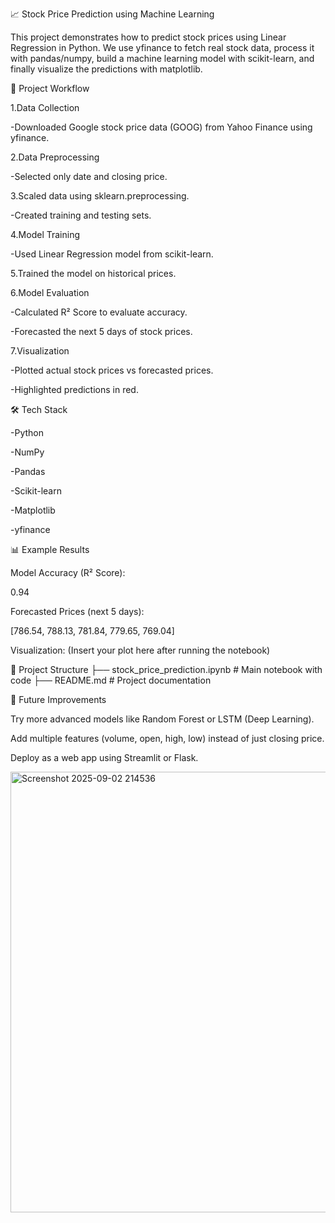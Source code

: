 📈 Stock Price Prediction using Machine Learning

This project demonstrates how to predict stock prices using Linear Regression in Python.
We use yfinance to fetch real stock data, process it with pandas/numpy, build a machine learning model with scikit-learn, and finally visualize the predictions with matplotlib.

🚀 Project Workflow

1.Data Collection

-Downloaded Google stock price data (GOOG) from Yahoo Finance using yfinance.

2.Data Preprocessing

-Selected only date and closing price.

3.Scaled data using sklearn.preprocessing.

-Created training and testing sets.

4.Model Training

-Used Linear Regression model from scikit-learn.

5.Trained the model on historical prices.

6.Model Evaluation

-Calculated R² Score to evaluate accuracy.

-Forecasted the next 5 days of stock prices.

7.Visualization

-Plotted actual stock prices vs forecasted prices.

-Highlighted predictions in red.

🛠️ Tech Stack

-Python

-NumPy

-Pandas

-Scikit-learn

-Matplotlib

-yfinance

📊 Example Results

Model Accuracy (R² Score):

0.94


Forecasted Prices (next 5 days):

[786.54, 788.13, 781.84, 779.65, 769.04]


Visualization:
(Insert your plot here after running the notebook)

📂 Project Structure
├── stock_price_prediction.ipynb   # Main notebook with code
├── README.md                      # Project documentation

🔮 Future Improvements

Try more advanced models like Random Forest or LSTM (Deep Learning).

Add multiple features (volume, open, high, low) instead of just closing price.

Deploy as a web app using Streamlit or Flask.

<img width="1241" height="705" alt="Screenshot 2025-09-02 214536" src="https://github.com/user-attachments/assets/98cdde54-604e-4c0b-8a92-bedc5595002b" />
